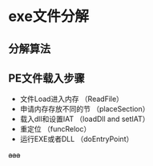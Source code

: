 # exe文件分解

## 分解算法

## PE文件载入步骤

+ 文件Load进入内存		（ReadFile）
+ 申请内存存放不同的节	（placeSection）
+ 载入dll和设置IAT		（loadDll and setIAT）
+ 重定位				（funcReloc）
+ 运行EXE或者DLL		（doEntryPoint）

~~aaa~~